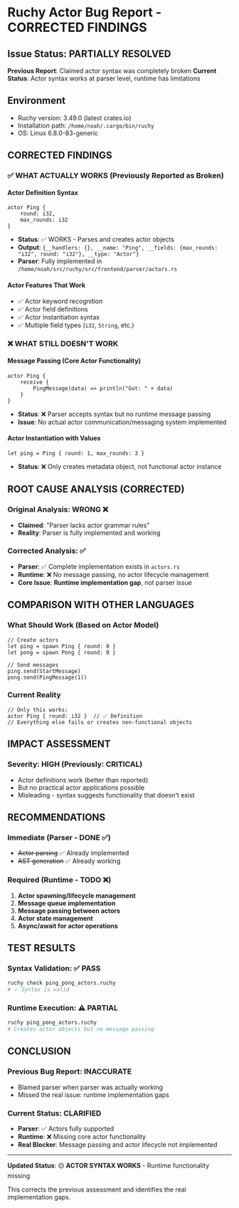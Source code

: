 # Ruchy Actor Bug Report - CORRECTED FINDINGS

## Issue Status: PARTIALLY RESOLVED
**Previous Report**: Claimed actor syntax was completely broken
**Current Status**: Actor syntax works at parser level, runtime has limitations

## Environment
- Ruchy version: 3.49.0 (latest crates.io)
- Installation path: `/home/noah/.cargo/bin/ruchy`
- OS: Linux 6.8.0-83-generic

## CORRECTED FINDINGS

### ✅ WHAT ACTUALLY WORKS (Previously Reported as Broken)

#### Actor Definition Syntax
```ruchy
actor Ping {
    round: i32,
    max_rounds: i32
}
```
- **Status**: ✅ WORKS - Parses and creates actor objects
- **Output**: `{__handlers: {}, __name: "Ping", __fields: {max_rounds: "i32", round: "i32"}, __type: "Actor"}`
- **Parser**: Fully implemented in `/home/noah/src/ruchy/src/frontend/parser/actors.rs`

#### Actor Features That Work
- ✅ Actor keyword recognition
- ✅ Actor field definitions
- ✅ Actor instantiation syntax
- ✅ Multiple field types (`i32`, `String`, etc.)

### ❌ WHAT STILL DOESN'T WORK

#### Message Passing (Core Actor Functionality)
```ruchy
actor Ping {
    receive {
        PingMessage(data) => println("Got: " + data)
    }
}
```
- **Status**: ❌ Parser accepts syntax but no runtime message passing
- **Issue**: No actual actor communication/messaging system implemented

#### Actor Instantiation with Values
```ruchy
let ping = Ping { round: 1, max_rounds: 3 }
```
- **Status**: ❌ Only creates metadata object, not functional actor instance

## ROOT CAUSE ANALYSIS (CORRECTED)

### Original Analysis: WRONG ❌
- **Claimed**: "Parser lacks actor grammar rules"
- **Reality**: Parser is fully implemented and working

### Corrected Analysis: ✅
- **Parser**: ✅ Complete implementation exists in `actors.rs`
- **Runtime**: ❌ No message passing, no actor lifecycle management
- **Core Issue**: **Runtime implementation gap**, not parser issue

## COMPARISON WITH OTHER LANGUAGES

### What Should Work (Based on Actor Model)
```ruchy
// Create actors
let ping = spawn Ping { round: 0 }
let pong = spawn Pong { round: 0 }

// Send messages
ping.send(StartMessage)
pong.send(PingMessage(1))
```

### Current Reality
```ruchy
// Only this works:
actor Ping { round: i32 }  // ✅ Definition
// Everything else fails or creates non-functional objects
```

## IMPACT ASSESSMENT

### Severity: HIGH (Previously: CRITICAL)
- Actor definitions work (better than reported)
- But no practical actor applications possible
- Misleading - syntax suggests functionality that doesn't exist

## RECOMMENDATIONS

### Immediate (Parser - DONE ✅)
- ~~Actor parsing~~ ✅ Already implemented
- ~~AST generation~~ ✅ Already working

### Required (Runtime - TODO ❌)
1. **Actor spawning/lifecycle management**
2. **Message queue implementation**
3. **Message passing between actors**
4. **Actor state management**
5. **Async/await for actor operations**

## TEST RESULTS

### Syntax Validation: ✅ PASS
```bash
ruchy check ping_pong_actors.ruchy
# ✓ Syntax is valid
```

### Runtime Execution: ⚠️ PARTIAL
```bash
ruchy ping_pong_actors.ruchy
# Creates actor objects but no message passing
```

## CONCLUSION

### Previous Bug Report: INACCURATE
- Blamed parser when parser was actually working
- Missed the real issue: runtime implementation gaps

### Current Status: CLARIFIED
- **Parser**: ✅ Actors fully supported
- **Runtime**: ❌ Missing core actor functionality
- **Real Blocker**: Message passing and actor lifecycle not implemented

---

**Updated Status**: 🟡 **ACTOR SYNTAX WORKS** - Runtime functionality missing

This corrects the previous assessment and identifies the real implementation gaps.